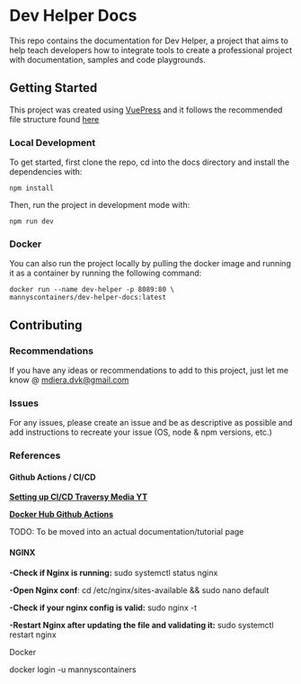 # Dev Helper Docs
This repo contains the documentation for Dev Helper, a project that aims to help teach developers how to integrate tools to create a professional project with documentation, samples and code playgrounds.

## Getting Started
This project was created using [VuePress](https://vuepress.vuejs.org/) and it follows the recommended file structure found [here](https://vuepress.vuejs.org/guide/directory-structure.html#default-page-routing)

### Local Development
To get started, first clone the repo, cd into the docs directory and install the dependencies with:
```
npm install
```
Then, run the project in development mode with:
```
npm run dev
```
### Docker
You can also run the project locally by pulling the docker image and running it as a container by running the following command:

```
docker run --name dev-helper -p 8089:80 \
mannyscontainers/dev-helper-docs:latest
```

## Contributing
### Recommendations
If you have any ideas or recommendations to add to this project, just let me know @ mdiera.dvk@gmail.com

### Issues
For any issues, please create an issue and be as descriptive as possible and add instructions to recreate your issue (OS, node & npm versions, etc.)


### References
#### Github Actions / CI/CD
[**Setting up CI/CD Traversy Media YT**](https://www.youtube.com/watch?v=X3F3El_yvFg)

[**Docker Hub Github Actions**](https://docs.docker.com/ci-cd/github-actions/)




TODO:
To be moved into an actual documentation/tutorial page

#### NGINX
**-Check if Nginx is running:** sudo systemctl status nginx

**-Open Nginx conf**: cd /etc/nginx/sites-available && sudo nano default

**-Check if your nginx config is valid:** sudo nginx -t

**-Restart Nginx after updating the file and validating it:** sudo systemctl restart nginx

Docker

docker login -u mannyscontainers
